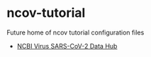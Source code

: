 # ncov-tutorial

Future home of ncov tutorial configuration files

* [NCBI Virus SARS-CoV-2 Data Hub](https://www.ncbi.nlm.nih.gov/labs/virus/vssi/#/virus?SeqType_s=Nucleotide&VirusLineage_ss=Severe%20acute%20respiratory%20syndrome%20coronavirus%202,%20taxid:2697049&USAState_s=HI&CollectionDate_dr=2021-11-20T00:00:00.00Z%20TO%202021-12-01T23:59:59.00Z)
